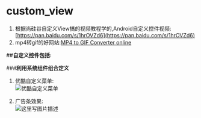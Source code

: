 # custom_view
1. 根据尚硅谷自定义View搞的视频教程学的,Android自定义控件视频:[https://pan.baidu.com/s/1hrOVZd6](https://pan.baidu.com/s/1hrOVZd6)
2. mp4转gif的好网站:[MP4 to GIF Converter online](http://mp4-2-gif.com/)

##**自定义控件包括:**

###**利用系统组件组合定义**
1. 优酷自定义菜单:<br/>
![优酷自定义菜单](http://img.blog.csdn.net/20170514100400705?watermark/2/text/aHR0cDovL2Jsb2cuY3Nkbi5uZXQvc2ltcGxlYmFt/font/5a6L5L2T/fontsize/400/fill/I0JBQkFCMA==/dissolve/70/gravity/SouthEast)

2. 广告条效果:<br/>
![这里写图片描述](http://img.blog.csdn.net/20170514204247054?watermark/2/text/aHR0cDovL2Jsb2cuY3Nkbi5uZXQvc2ltcGxlYmFt/font/5a6L5L2T/fontsize/400/fill/I0JBQkFCMA==/dissolve/70/gravity/SouthEast)




